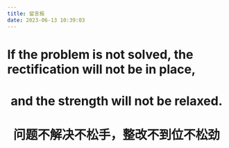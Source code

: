 ```yaml
---
title: 留言板
date: 2023-06-13 10:39:03
---
```


<h1>If the problem is not solved, the rectification will not be in place,</h1>
<h1 style="text-align: center">and the strength will not be relaxed.</h1>
<h1 style="text-align: center">问题不解决不松手，整改不到位不松劲</h1>